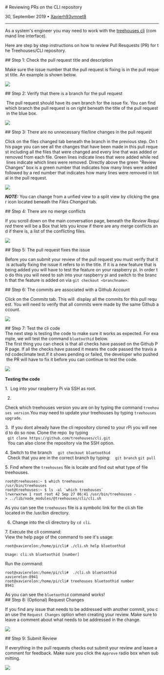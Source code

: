 # Reviewing PRs on the CLI repository

30, September 2019 • [Xavierh93](https://github.com/xavierh93)[vmnet8](https://github.com/vmnet8)

---

As a system's engineer you may need to work with the [treehouses cli](https://github.com/treehouses/cli) (command line interface). 

Here are step by step instructions on how to review Pull Resquests (PR) for the Treehouses/CLI repository.

## Step 1: Check the pull request title and description

Make sure the issue number that the pull request is fixing is in the pull request title. An example is shown below.

![](images/20190930-prtitle.png)


## Step 2: Verify that there is a branch for the pull request

 The pull request should have its own branch for the issue fix. You can find which branch the pull request is on right beneath the title of the pull request in the blue box.

![](images/20190930-branchpr.png)

## Step 3: There are no unnecessary file/line changes in the pull request

Click on the files changed tab beneath the branch in the previous step. On this page you can see all the changes that have been made in this pull request including all the files that were changed and every line that was added or removed from each file. Green lines indicate lines that were added while red lines indicate which lines were removed. Directly above the green "Review Changes" box is a green number that indicates how many lines were added followed by a red number that indicates how many lines were removed in total in the pull request.

![](images/20190930-fileschanged.png)

_**NOTE:**_ You can change from a unfied view to a split view by clicking the gear icon located beneath the *Files Changed* tab.

## Step 4: There are no merge conflicts

If you scroll down on the main conversation page, beneath the *Review Required* there will be a Box that lets you know if there are any merge conflicts and if there is, a list of the conflicting files.

![](images/20190930-mergeconflicts.png)


## Step 5: The pull request fixes the issue

Before you can submit your review of the pull request you must verify that it is actually fixing the issue it refers to in the title. If it is a new feature that is being added you will have to test the feature on your raspberry pi. In order to do this you will need to ssh into your raspberry pi and switch to the branch that the feature is added on via `git checkout <branchname>`.

## Step 6: The commits are associated with a Github Account

Click on the *Commits* tab. This will  display all the commits for this pull request. You will need to verify that all commits were made by the same Github account.

![](images/20190930-commits.png)

## Step 7: Test the cli code
The next step is testing the code to make sure it works as expected. For example, we will test the command `bluetoothid` below.  
The first thing you can check is that all checks have passed on the Github PR page. If all the checks have passed it means the code passed the travis and codeclimate test.If it shows pending or failed, the developer who pushed the PR will have to fix it before you can continue to test the code.

![](images/20191002-check_travis.jpg) 

**Testing the code**

1.  Log into your raspberry Pi via SSH as root.

2.
Check which treehouses version you are on by typing the command `treehouses version`.You may need to update your treehouses by typing `treehouses upgrade`.

3.  If you dont already have the cli repository cloned to your rPi you will need to do so now. Clone the repo  by typing
  `git clone https://github.com/treehouses/cli.git`
  You can also clone the repository via the SSH option.

4. Switch to the branch 
   `git checkout bluetoothid`
  Check that you are in the correct branch by typing:
   `git branch`
   `git pull`

5. Find where the `treehouses` file is locate and find out what type of file treehouses.
~~~
root@treehouses:~ $ which treehouses
/usr/bin/treehouses
root@treehouses:~ $ ls -al `which treehouses`
lrwxrwxrwx 1 root root 42 Sep 27 06:41 /usr/bin/treehouses -> ../lib/node_modules/@treehouses/cli/cli.sh
~~~
As you can see the `treehouses` file is a symbolic link for the cli.sh file located in the /usr/bin directory.

6. Change into the cli directory by `cd cli`.

7. Execute the cli command:
View the help page of the command to see it's usage:

~~~
root@xavierelon:/home/pi/cli# ./cli.sh help bluetoothid

Usage: cli.sh bluetoothid [number]
~~~

Run the command:

~~~
root@xavierelon:/home/pi/cli#  ./cli.sh bluetoothid
xavierelon-8941
root@xavierelon:/home/pi/cli# treehouses bluetoothid number
8941
~~~

As you can see the `bluetoothid` command works!
     
## Step 8: (Optional) Request Changes

If you find any issue that needs to be addressed with another commit, you can use the `Request Changes` option when creating your review. Make sure to leave a comment about what needs to be addressed in the change. 

![](images/20190930-requestchanges.png)

## Step 9: Submit Review

If everything in the pull requests checks out submit your review and leave a comment for feedback. Make sure you click the `Approve` radio box when submitting.

![](images/20190930-approve.png)
